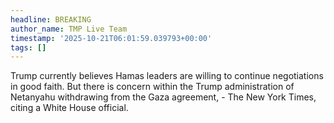 ```yaml
---
headline: BREAKING
author_name: TMP Live Team
timestamp: '2025-10-21T06:01:59.039793+00:00'
tags: []
---
```

Trump currently believes Hamas leaders are willing to continue negotiations in good faith. But there is concern within the Trump administration of Netanyahu withdrawing from the Gaza agreement, - The New York Times, citing a White House official.
